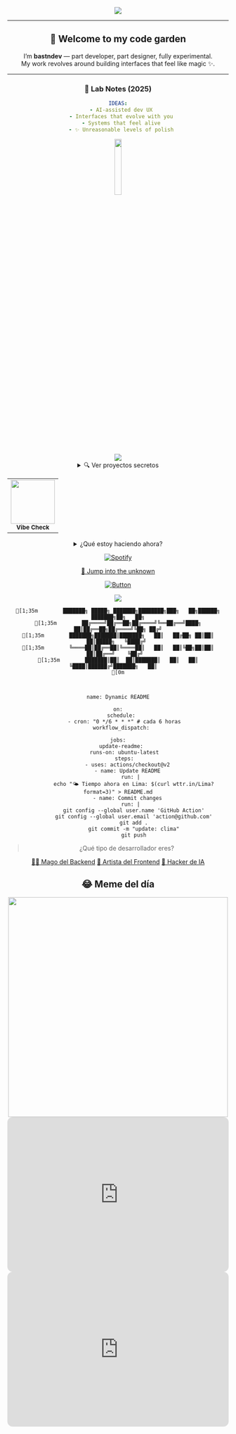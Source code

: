<!-- README para @bastndev (Full-width Edition) -->

<p align="center">
  <img src="https://capsule-render.vercel.app/api?type=waving&color=gradient&height=250&section=header&text=bastndev%20Lab&fontSize=50&fontAlignY=40&desc=Experiments%20in%20code%20and%20design%20beyond%20the%20edge&descAlignY=60&descAlign=50" />
</p>

---

<h2 align="center">🧠 Welcome to my code garden</h2>

<p align="center">
  I’m <strong>bastndev</strong> — part developer, part designer, fully experimental.<br>
  My work revolves around building interfaces that feel like magic ✨.
</p>

---

<h3 align="center">🧪 Lab Notes (2025)</h3>

<div align="center">

```yaml
IDEAS:
  - AI-assisted dev UX
  - Interfaces that evolve with you
  - Systems that feel alive
  - ✨ Unreasonable levels of polish
```



<!-- TODO: Visit View -->
<p align="center" ><img width="18%" src="https://profile-counter.glitch.me/{bastndev}/count.svg"/></p>

<img src="https://readme-typing-svg.herokuapp.com/?lines=Hola+mundo!;Soy+bastndev;Creo+cosas+locas&center=true&color=0FFFB7&size=24">

<!-- 🧠 START PROJECTS -->
<details>
  <summary>🔍 Ver proyectos secretos</summary>

  - 👻 `ghost-theme`: Tema que se adapta a la hora del día
  - 🪐 `galactic`: UI kit interestelar

</details>
<!-- 🧠 END PROJECTS -->

<table>
  <tr>
    <td width="100%" align="center">
      <img src="https://media.giphy.com/media/du3J3cXyzhj75IOgvA/giphy.gif" width="100px"><br/>
      <sub><b>Vibe Check</b></sub>
    </td>
  </tr>
</table>


<details>
  <summary>¿Qué estoy haciendo ahora?</summary>

  <details>
    <summary>🧪 Proyecto experimental</summary>
    Estoy explorando UIs que responden al ritmo de música 🎵.
  </details>

  <details>
    <summary>📚 Aprendiendo</summary>
    Rust + WebAssembly, baby!
  </details>
</details>


[![Spotify](https://spotify-github-profile.vercel.app/api/view?uid=31b1r5da4mncf0np1u4qgi6flr4u&cover_image=true&theme=novatorem&bar_color=53b14f&bar_color_cover=false)](https://open.spotify.com/user/bastndev)


[🔗 Jump into the unknown](https://example.com)


[![Button](https://img.shields.io/badge/-Click%20Me-black?style=for-the-badge)](https://bastndev.dev)

<img src="https://capsule-render.vercel.app/api?type=rect&color=0:212121,100:0F0F0F&height=100&section=footer&text=bastndev%20zone&fontColor=00FFAA" />

```ansi
[1;35m        ███████╗ █████╗ ███████╗████████╗███╗   ██╗██████╗ ███████╗██╗   ██╗
[1;35m        ██╔════╝██╔══██╗██╔════╝╚══██╔══╝████╗  ██║██╔══██╗██╔════╝╚██╗ ██╔╝
[1;35m        ███████╗███████║███████╗   ██║   ██╔██╗ ██║██║  ██║█████╗   ╚████╔╝ 
[1;35m        ╚════██║██╔══██║╚════██║   ██║   ██║╚██╗██║██║  ██║██╔══╝    ╚██╔╝  
[1;35m        ███████║██║  ██║███████║   ██║   ██║ ╚████║██████╔╝███████╗   ██║   
[0m



name: Dynamic README

on:
  schedule:
    - cron: "0 */6 * * *" # cada 6 horas
  workflow_dispatch:

jobs:
  update-readme:
    runs-on: ubuntu-latest
    steps:
      - uses: actions/checkout@v2
      - name: Update README
        run: |
          echo "🌤️ Tiempo ahora en Lima: $(curl wttr.in/Lima?format=3)" > README.md
      - name: Commit changes
        run: |
          git config --global user.name 'GitHub Action'
          git config --global user.email 'action@github.com'
          git add .
          git commit -m "update: clima"
          git push
```

> ¿Qué tipo de desarrollador eres?

[🧙‍♂️ Mago del Backend](https://github.com/bastndev/bastndev/issues/new?title=soy-backend)
[🎨 Artista del Frontend](https://github.com/bastndev/bastndev/issues/new?title=soy-frontend)
[🧠 Hacker de IA](https://github.com/bastndev/bastndev/issues/new?title=soy-ia)


## 😂 Meme del día

<img src="https://raw.githubusercontent.com/bastndev/bastndev/main/memes/meme_04.jpg" width="500"/>



<iframe style="border-radius:12px" src="https://open.spotify.com/embed/playlist/0FAVPbmsQK9DwDHpJ5QA5C?utm_source=generator&theme=0" width="100%" height="352" frameBorder="0" allowfullscreen="" allow="autoplay; clipboard-write; encrypted-media; fullscreen; picture-in-picture" loading="lazy"></iframe>

<iframe style="border-radius:12px" src="https://open.spotify.com/embed/playlist/1rDrqnmu46FgHQ9OnqsATG?utm_source=generator" width="100%" height="352" frameBorder="0" allowfullscreen="" allow="autoplay; clipboard-write; encrypted-media; fullscreen; picture-in-picture" loading="lazy"></iframe>